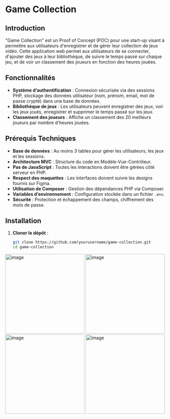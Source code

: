 # Game Collection

## Introduction
"Game Collection" est un Proof of Concept (POC) pour une start-up visant à permettre aux utilisateurs d'enregistrer et de gérer leur collection de jeux vidéo. Cette application web permet aux utilisateurs de se connecter, d'ajouter des jeux à leur bibliothèque, de suivre le temps passé sur chaque jeu, et de voir un classement des joueurs en fonction des heures jouées.

## Fonctionnalités
- **Système d’authentification** : Connexion sécurisée via des sessions PHP, stockage des données utilisateur (nom, prénom, email, mot de passe crypté) dans une base de données.
- **Bibliothèque de jeux** : Les utilisateurs peuvent enregistrer des jeux, voir les jeux joués, enregistrer et supprimer le temps passé sur les jeux.
- **Classement des joueurs** : Affiche un classement des 20 meilleurs joueurs par nombre d'heures jouées.

## Prérequis Techniques
- **Base de données** : Au moins 3 tables pour gérer les utilisateurs, les jeux et les sessions.
- **Architecture MVC** : Structure du code en Modèle-Vue-Contrôleur.
- **Pas de JavaScript** : Toutes les interactions doivent être gérées côté serveur en PHP.
- **Respect des maquettes** : Les interfaces doivent suivre les designs fournis sur Figma.
- **Utilisation de Composer** : Gestion des dépendances PHP via Composer.
- **Variables d’environnement** : Configuration stockée dans un fichier `.env`.
- **Sécurité** : Protection et échappement des champs, chiffrement des mots de passe.

## Installation
1. **Cloner le dépôt** :
   ```bash
   git clone https://github.com/yourusername/game-collection.git
   cd game-collection


<img src="https://github.com/johannvig/Game-collection/assets/102874093/c84343f8-70d5-4123-8341-f685abe87ffe" width="250" alt="image">
<img src="https://github.com/johannvig/Game-collection/assets/102874093/689565bd-7708-4c76-8964-d61d9f83cbaf" width="250" alt="image">
<img src="https://github.com/johannvig/Game-collection/assets/102874093/a6d3b610-cf36-4e01-8dec-129f77774643" width="250" alt="image">
<img src="https://github.com/johannvig/Game-collection/assets/102874093/42ab695a-a101-4780-b00c-1f51cbf649c7" width="250" alt="image">

